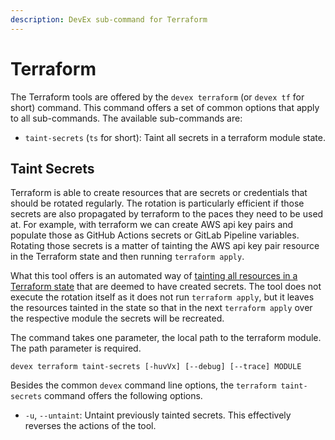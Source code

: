 ```yaml
---
description: DevEx sub-command for Terraform
---
```


# Terraform

The Terraform tools are offered by the `devex terraform` \(or `devex tf` for short\) command.
This command offers a set of common options that apply to all sub-commands.
The available sub-commands are:

* `taint-secrets` \(`ts` for short\): Taint all secrets in a terraform module state.

## Taint Secrets

Terraform is able to create resources that are secrets or credentials that should be rotated regularly.
The rotation is particularly efficient if those secrets are also propagated by terraform to the paces they need to be used at.
For example, with terraform we can create AWS api key pairs and populate those as GitHub Actions secrets or GitLab Pipeline variables.
Rotating those secrets is a matter of tainting the AWS api key pair resource in the Terraform state and then running `terraform apply`.

What this tool offers is an automated way of [tainting all resources in a Terraform state](https://www.terraform.io/docs/cli/state/taint.html) that are deemed to have created secrets.
The tool does not execute the rotation itself as it does not run `terraform apply`, but it leaves the resources tainted in the state so that in the next `terraform apply` over the respective module the secrets will be recreated.

The command takes one parameter, the local path to the terraform module.
The path parameter is required.

```text
devex terraform taint-secrets [-huvVx] [--debug] [--trace] MODULE
```

Besides the common `devex` command line options, the `terraform taint-secrets` command offers the following options.

* `-u`, `--untaint`: Untaint previously tainted secrets. This effectively reverses the actions of the tool.
